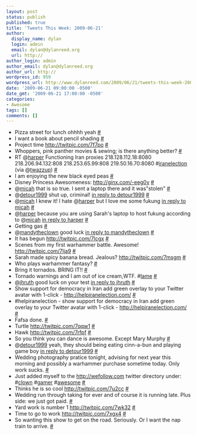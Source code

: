 ```yaml
---
layout: post
status: publish
published: true
title: 'Tweets This Week: 2009-06-21'
author:
  display_name: dylan
  login: admin
  email: dylan@dylanreed.org
  url: http://
author_login: admin
author_email: dylan@dylanreed.org
author_url: http://
wordpress_id: 959
wordpress_url: http://www.dylanreed.com/2009/06/21/tweets-this-week-2009-06-21/
date: '2009-06-21 09:00:00 -0500'
date_gmt: '2009-06-21 17:00:00 -0500'
categories:
- Awesome
tags: []
comments: []
---
```

<ul class="aktt_tweet_digest">
<li>Pizza street for lunch ohhhh yeah <a href="http://twitter.com/awesomeguy/statuses/2167797591">#</a></li>
<li>I want a book about pencil shading <a href="http://twitter.com/awesomeguy/statuses/2169938944">#</a></li>
<li>Project time <a href="http://twitpic.com/7f7po" rel="nofollow">http://twitpic.com/7f7po</a> <a href="http://twitter.com/awesomeguy/statuses/2170652352">#</a></li>
<li>Whoppers, pink panther movies &amp; sewing; is there anything better? <a href="http://twitter.com/awesomeguy/statuses/2171200214">#</a></li>
<li>RT @<a href="http://twitter.com/harper">harper</a> Functioning Iran proxies 218.128.112.18:8080 218.206.94.132:808 218.253.65.99:808 219.50.16.70:8080 #<a href="http://search.twitter.com/search?q=%23iranelection">iranelection</a> (via @<a href="http://twitter.com/twazzup">twazzup</a>) <a href="http://twitter.com/awesomeguy/statuses/2177528583">#</a></li>
<li>I am enjoying the new black eyed peas <a href="http://twitter.com/awesomeguy/statuses/2178884086">#</a></li>
<li>Disney Princess Awesomeness: <a href="http://ginx.com/-eeg0v" rel="nofollow">http://ginx.com/-eeg0v</a> <a href="http://twitter.com/awesomeguy/statuses/2180349217">#</a></li>
<li>@<a href="http://twitter.com/micah">micah</a> that is so true. I sent a laptop there and it was"stolen" <a href="http://twitter.com/awesomeguy/statuses/2183223043">#</a></li>
<li>@<a href="http://twitter.com/detour1999">detour1999</a> shut up, criminal! <a href="http://twitter.com/detour1999/statuses/2183270649">in reply to detour1999</a> <a href="http://twitter.com/awesomeguy/statuses/2184758335">#</a></li>
<li>@<a href="http://twitter.com/micah">micah</a> I knew it! I hate @<a href="http://twitter.com/harper">harper</a> but I love me some fukung <a href="http://twitter.com/micah/statuses/2183445230">in reply to micah</a> <a href="http://twitter.com/awesomeguy/statuses/2185879233">#</a></li>
<li>@<a href="http://twitter.com/harper">harper</a> because you are using Sarah's laptop to host fukung according to @<a href="http://twitter.com/micah">micah</a> <a href="http://twitter.com/harper/statuses/2186607498">in reply to harper</a> <a href="http://twitter.com/awesomeguy/statuses/2187795773">#</a></li>
<li>Getting gas <a href="http://twitter.com/awesomeguy/statuses/2194272334">#</a></li>
<li>@<a href="http://twitter.com/mandytheclown">mandytheclown</a> good luck <a href="http://twitter.com/mandytheclown/statuses/2193395872">in reply to mandytheclown</a> <a href="http://twitter.com/awesomeguy/statuses/2194300024">#</a></li>
<li>It has begun <a href="http://twitpic.com/7lcgx" rel="nofollow">http://twitpic.com/7lcgx</a> <a href="http://twitter.com/awesomeguy/statuses/2200970996">#</a></li>
<li>Scenes from my first warhammer battle. Awesome! <a href="http://twitpic.com/7lja9" rel="nofollow">http://twitpic.com/7lja9</a> <a href="http://twitter.com/awesomeguy/statuses/2201941566">#</a></li>
<li>Sarah made spicy banana bread. Jealous? <a href="http://twitpic.com/7msgm" rel="nofollow">http://twitpic.com/7msgm</a> <a href="http://twitter.com/awesomeguy/statuses/2209332287">#</a></li>
<li>Who plays warhammer fantasy? <a href="http://twitter.com/awesomeguy/statuses/2209339073">#</a></li>
<li>Bring it tornados. BRING IT!! <a href="http://twitter.com/awesomeguy/statuses/2215941217">#</a></li>
<li>Tornado warnings and I am out of ice cream,WTF. #<a href="http://search.twitter.com/search?q=%23lame">lame</a> <a href="http://twitter.com/awesomeguy/statuses/2216052862">#</a></li>
<li>@<a href="http://twitter.com/jhruth">jhruth</a> good luck on your test <a href="http://twitter.com/jhruth/statuses/2216276016">in reply to jhruth</a> <a href="http://twitter.com/awesomeguy/statuses/2216440857">#</a></li>
<li>Show support for democracy in Iran add green overlay to your Twitter avatar with 1-click - <a href="http://helpiranelection.com/" rel="nofollow">http://helpiranelection.com/</a> <a href="http://twitter.com/awesomeguy/statuses/2223953368">#</a></li>
<li>#helpiranelection - show support for democracy in Iran add green overlay to your Twitter avatar with 1-click - <a href="http://helpiranelection.com/" rel="nofollow">http://helpiranelection.com/</a> <a href="http://twitter.com/awesomeguy/statuses/2223974589">#</a></li>
<li>Fafsa done. <a href="http://twitter.com/awesomeguy/statuses/2224851606">#</a></li>
<li>Turtle <a href="http://twitpic.com/7qqw1" rel="nofollow">http://twitpic.com/7qqw1</a> <a href="http://twitter.com/awesomeguy/statuses/2228414598">#</a></li>
<li>Hawk <a href="http://twitpic.com/7rfpf" rel="nofollow">http://twitpic.com/7rfpf</a> <a href="http://twitter.com/awesomeguy/statuses/2231239029">#</a></li>
<li>So you think you can dance is awesome. Except Mary Murphy <a href="http://twitter.com/awesomeguy/statuses/2232116839">#</a></li>
<li>@<a href="http://twitter.com/detour1999">detour1999</a> yeah, they should being eating cinn-a-bun and playing game boy <a href="http://twitter.com/detour1999/statuses/2236708077">in reply to detour1999</a> <a href="http://twitter.com/awesomeguy/statuses/2237571576">#</a></li>
<li>Wedding photography pratice tonight, advising for next year this morning and possibly a warhammer purchase sometime today. Only work sucks. <a href="http://twitter.com/awesomeguy/statuses/2237599748">#</a></li>
<li>Just added myself to the <a href="http://wefollow.com" rel="nofollow">http://wefollow.com</a> twitter directory under:  #<a href="http://search.twitter.com/search?q=%23clown">clown</a> #<a href="http://search.twitter.com/search?q=%23gamer">gamer</a> #<a href="http://search.twitter.com/search?q=%23awesome">awesome</a> <a href="http://twitter.com/awesomeguy/statuses/2238741955">#</a></li>
<li>Thinks he is so cool <a href="http://twitpic.com/7u2cc" rel="nofollow">http://twitpic.com/7u2cc</a> <a href="http://twitter.com/awesomeguy/statuses/2243832030">#</a></li>
<li>Wedding run through taking for ever and of course it is running late. Plus side: we just got paid. <a href="http://twitter.com/awesomeguy/statuses/2245145043">#</a></li>
<li>Yard work is number 1 <a href="http://twitpic.com/7wk32" rel="nofollow">http://twitpic.com/7wk32</a> <a href="http://twitter.com/awesomeguy/statuses/2253443362">#</a></li>
<li>Time to go to work <a href="http://twitpic.com/7xgx4" rel="nofollow">http://twitpic.com/7xgx4</a> <a href="http://twitter.com/awesomeguy/statuses/2256446878">#</a></li>
<li>So wanting this show to get on the road. Seriously. Or I want the nap train to arrive. <a href="http://twitter.com/awesomeguy/statuses/2257342708">#</a></li><br />
</ul></p>
